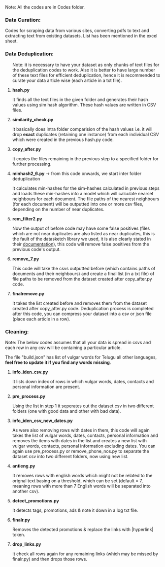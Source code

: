 <p>Note: All the codes are in Codes folder.</p>
<h3>Data Curation:</h3>
<p>Codes for scraping data from various sites, converting pdfs to text and extracting text from existing datasets. List has been mentioned in the excel sheet.</p>

<h3>Data Deduplication:</h3>
<ol>
  <p>Note: it is necessary to have your dataset as only chunks of text files for the deduplication codes to work. Also it is better to have large number of these text files for efficient deduplication, hence it is recommended to curate your data article wise (each article in a txt file). </p>
  <li><strong>hash.py</strong></li>
  <p>It finds all the text files in the given folder and generates their hash values using sim hash algorithm. These hash values are written in CSV files.</p>
  <li><strong>similarity_check.py</strong></li>
  <p>It basically does intra folder comparision of the hash values i.e. it will drop <strong>exact</strong> duplicates (retaining one instance) from each individual CSV which were created in the previous hash.py code.</p>
  <li><strong>copy_after.py</strong></li>
  <p>It copies the files remaining in the previous step to a specified folder for further processing.</p>
  <li><strong>minhash2_6.py</strong> -> from this code onwards, we start inter folder deduplication</li>
  <p>It calculates min-hashes for the sim-hashes calculated in previous steps and loads these min-hashes into a model which will calculate nearset neighbours for each document. The file paths of the nearest neighbours (for each document) will be outputted into one or more csv files, depending on the number of near duplicates.</p>
  <li><strong>rem_filter2.py</strong></li>
  <p>Now the output of before code may have some false positives (files which are not near duplicates are also listed as near duplicates, this is the fault of the datasketch library we used, it is also clearly stated in their <a href="https://ekzhu.com/datasketch/lsh.html#">documentation</a>), this code will remove false positives from the previous code's output.</p>
  <li><strong>remove_7.py</strong></li>
  <p>This code will take the csvs outputted before (which contains paths of documents and their neighbours) and create a final list (in a txt file) of file paths to be removed from the dataset created after copy_after.py code. </p>
  <li><strong>finalremove.py</strong></li>
  <p>It takes the list created before and removes them from the dataset created after copy_after.py code. Deduplication process is completed after this code, you can compress your dataset into a csv or json file (place each article in a row).</p>
</ol>

<h3>Cleaning:</h3>
<p>Note: The below codes assumes that all your data is spread in csvs and each row in any csv will be containing a particular article. </p>
<p>The file "build.json" has list of vulgar words for Telugu all other languages, <strong>feel free to update it if you find any words missing</strong>.</p>
<ol>
  <li><strong>info_iden_csv.py</strong></li>
  <p>It lists down index of rows in which vulgar words, dates, contacts and personal information are present.</p>
  <li><strong>pre_process.py</strong></li>
  <p>Using the list in step 1 it seperates out the dataset csv in two different folders (one with good data and other with bad data).</p>
  <li><strong>info_iden_csv_new_dates.py</strong></li>
  <p>As were also removing rows with dates in them, this code will again takes the list of vulgar words, dates, contacts, personal information and removes the items with dates in the list and creates a new list with vulgar words, contacts, personal information excluding dates. You can again use pre_process.py or remove_phone_nos.py to separate the dataset csv into two different folders, now using new list.</p>
  <li><strong>antieng.py</strong></li>
  <p>It removes rows with english words which might not be related to the orignal text basing on a threshold, which can be set (default = 7, meaning rows with more than 7 English words will be separated into another csv).</p>
  <li><strong>detect_promotions.py</strong></li>
  <p>It detects tags, promotions, ads & note it down in a log txt file.</p>
  <li><strong>finalr.py</strong></li>
  <p>Removes the detected promotions & replace the links with |hyperlink| token.</p>
  <li><strong>drop_links.py</strong></li>
  <p>It check all rows again for any remaining links (which may be missed by finalr.py) and then drops those rows.</p>
  
</ol>

